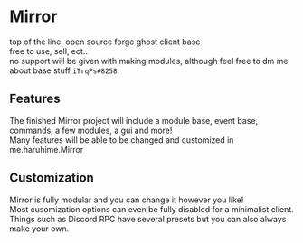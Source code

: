 # Mirror
top of the line, open source forge ghost client base  
free to use, sell, ect..  
no support will be given with making modules, although feel free to dm me about base stuff `iTrqPs#8258`
  
## Features  
The finished Mirror project will include a module base, event base, commands, a few modules, a gui and more!  
Many features will be able to be changed and customized in me.haruhime.Mirror  

## Customization  
Mirror is fully modular and you can change it however you like!  
Most cusomization options can even be fully disabled for a minimalist client.  
Things such as Discord RPC have several presets but you can also always make your own.

